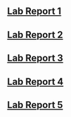 
## [Lab Report 1](https://yu3-y.github.io/cse15l-lab-reports/labreport1/lab-report-1-week-2.html)

## [Lab Report 2](https://yu3-y.github.io/cse15l-lab-reports/labreport2/lab-report-2-week-4.html)

## [Lab Report 3](https://yu3-y.github.io/cse15l-lab-reports/labreport3/lab-report-3-week-6.html)

## [Lab Report 4](https://yu3-y.github.io/cse15l-lab-reports/labreport4/lab-report-4-week-8.html)

## [Lab Report 5](https://yu3-y.github.io/cse15l-lab-reports/labreport5/lab-report-5-week-10.html)


